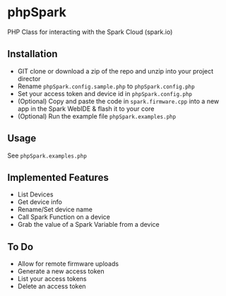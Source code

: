 phpSpark
========

PHP Class for interacting with the Spark Cloud (spark.io)

## Installation ##

- GIT clone or download a zip of the repo and unzip into your project director
- Rename `phpSpark.config.sample.php` to `phpSpark.config.php`
- Set your access token and device id in `phpSpark.config.php`
- (Optional) Copy and paste the code in `spark.firmware.cpp` into a new app in the Spark WebIDE & flash it to your core
- (Optional) Run the example file `phpSpark.examples.php`

## Usage
See `phpSpark.examples.php`

## Implemented Features

- List Devices
- Get device info 
- Rename/Set device name
- Call Spark Function on a device
- Grab the value of a Spark Variable from a device

## To Do

- Allow for remote firmware uploads
- Generate a new access token
- List your access tokens
- Delete an access token